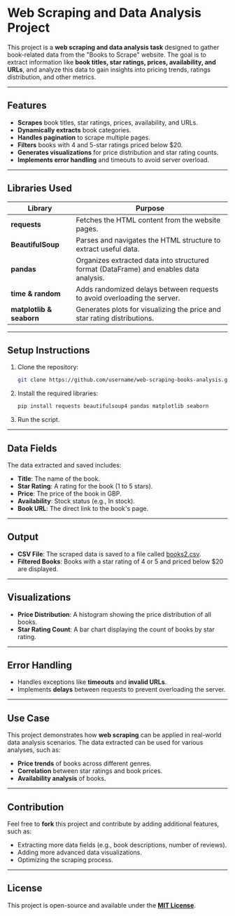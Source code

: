 # Web Scraping and Data Analysis Project

This project is a **web scraping and data analysis task** designed to gather book-related data from the "Books to Scrape" website. The goal is to extract information like **book titles, star ratings, prices, availability, and URLs**, and analyze this data to gain insights into pricing trends, ratings distribution, and other metrics.

---

## Features

- **Scrapes** book titles, star ratings, prices, availability, and URLs.  
- **Dynamically extracts** book categories.  
- **Handles pagination** to scrape multiple pages.  
- **Filters** books with 4 and 5-star ratings priced below $20.  
- **Generates visualizations** for price distribution and star rating counts.  
- **Implements error handling** and timeouts to avoid server overload.

---

## Libraries Used

| Library        | Purpose                                                    |
| -------------- | ---------------------------------------------------------- |
| **requests**   | Fetches the HTML content from the website pages.            |
| **BeautifulSoup** | Parses and navigates the HTML structure to extract useful data. |
| **pandas**     | Organizes extracted data into structured format (DataFrame) and enables data analysis. |
| **time & random** | Adds randomized delays between requests to avoid overloading the server. |
| **matplotlib & seaborn** | Generates plots for visualizing the price and star rating distributions. |

---

## Setup Instructions

1. Clone the repository:
    ```bash
    git clone https://github.com/username/web-scraping-books-analysis.git
    ```
2. Install the required libraries:
    ```bash
    pip install requests beautifulsoup4 pandas matplotlib seaborn
    ```
3. Run the script.

---

## Data Fields

The data extracted and saved includes:

- **Title**: The name of the book.
- **Star Rating**: A rating for the book (1 to 5 stars).
- **Price**: The price of the book in GBP.
- **Availability**: Stock status (e.g., In stock).
- **Book URL**: The direct link to the book's page.

---

## Output

- **CSV File**: The scraped data is saved to a file called [books2.csv](https://github.com/ishakumari1709/books-web-scraping-analysis/blob/main/books2.csv).  
- **Filtered Books**: Books with a star rating of 4 or 5 and priced below $20 are displayed.

---

## Visualizations

- **Price Distribution**: A histogram showing the price distribution of all books.
- **Star Rating Count**: A bar chart displaying the count of books by star rating.

---

## Error Handling

- Handles exceptions like **timeouts** and **invalid URLs**.
- Implements **delays** between requests to prevent overloading the server.

---

## Use Case

This project demonstrates how **web scraping** can be applied in real-world data analysis scenarios. The data extracted can be used for various analyses, such as:

- **Price trends** of books across different genres.
- **Correlation** between star ratings and book prices.
- **Availability analysis** of books.

---

## Contribution

Feel free to **fork** this project and contribute by adding additional features, such as:

- Extracting more data fields (e.g., book descriptions, number of reviews).
- Adding more advanced data visualizations.
- Optimizing the scraping process.

---

## License

This project is open-source and available under the **[MIT License](https://github.com/ishakumari1709/DS-projects/blob/main/LICENSE)**.
